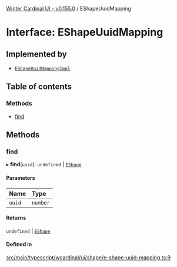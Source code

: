 [Winter Cardinal UI - v0.155.0](../index.md) / EShapeUuidMapping

# Interface: EShapeUuidMapping

## Implemented by

- [`EShapeUuidMappingImpl`](../classes/EShapeUuidMappingImpl.md)

## Table of contents

### Methods

- [find](EShapeUuidMapping.md#find)

## Methods

### find

▸ **find**(`uuid`): `undefined` \| [`EShape`](EShape.md)

#### Parameters

| Name | Type |
| :------ | :------ |
| `uuid` | `number` |

#### Returns

`undefined` \| [`EShape`](EShape.md)

#### Defined in

[src/main/typescript/wcardinal/ui/shape/e-shape-uuid-mapping.ts:9](https://github.com/winter-cardinal/winter-cardinal-ui/blob/v0.155.0/src/main/typescript/wcardinal/ui/shape/e-shape-uuid-mapping.ts#L9)
